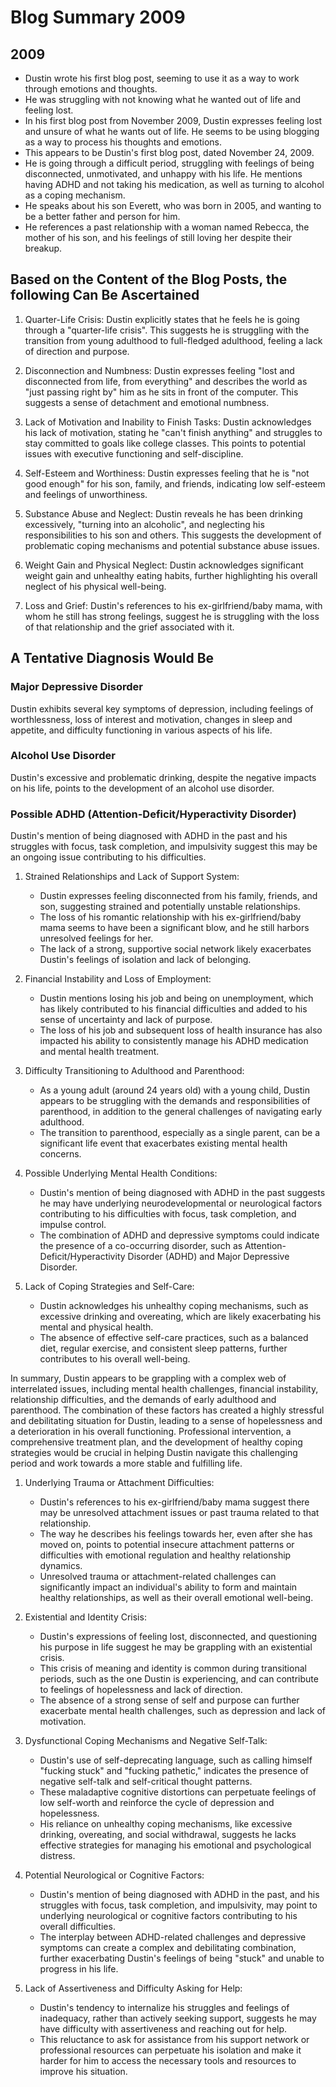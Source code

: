 # Blog Summary 2009

## 2009

- Dustin wrote his first blog post, seeming to use it as a way to work through emotions and thoughts.
- He was struggling with not knowing what he wanted out of life and feeling lost.
- In his first blog post from November 2009, Dustin expresses feeling lost and unsure of what he wants out of life. He seems to be using blogging as a way to process his thoughts and emotions.
- This appears to be Dustin's first blog post, dated November 24, 2009.
- He is going through a difficult period, struggling with feelings of being disconnected, unmotivated, and unhappy with his life. He mentions having ADHD and not taking his medication, as well as turning to alcohol as a coping mechanism.
- He speaks about his son Everett, who was born in 2005, and wanting to be a better father and person for him.
- He references a past relationship with a woman named Rebecca, the mother of his son, and his feelings of still loving her despite their breakup.

## Based on the Content of the Blog Posts, the following Can Be Ascertained

1. Quarter-Life Crisis: Dustin explicitly states that he feels he is going through a "quarter-life crisis". This suggests he is struggling with the transition from young adulthood to full-fledged adulthood, feeling a lack of direction and purpose.

2. Disconnection and Numbness: Dustin expresses feeling "lost and disconnected from life, from everything" and describes the world as "just passing right by" him as he sits in front of the computer. This suggests a sense of detachment and emotional numbness.

3. Lack of Motivation and Inability to Finish Tasks: Dustin acknowledges his lack of motivation, stating he "can't finish anything" and struggles to stay committed to goals like college classes. This points to potential issues with executive functioning and self-discipline.

4. Self-Esteem and Worthiness: Dustin expresses feeling that he is "not good enough" for his son, family, and friends, indicating low self-esteem and feelings of unworthiness.

5. Substance Abuse and Neglect: Dustin reveals he has been drinking excessively, "turning into an alcoholic", and neglecting his responsibilities to his son and others. This suggests the development of problematic coping mechanisms and potential substance abuse issues.

6. Weight Gain and Physical Neglect: Dustin acknowledges significant weight gain and unhealthy eating habits, further highlighting his overall neglect of his physical well-being.

7. Loss and Grief: Dustin's references to his ex-girlfriend/baby mama, with whom he still has strong feelings, suggest he is struggling with the loss of that relationship and the grief associated with it.

## A Tentative Diagnosis Would Be

### Major Depressive Disorder

Dustin exhibits several key symptoms of depression, including feelings of worthlessness, loss of interest and motivation, changes in sleep and appetite, and difficulty functioning in various aspects of his life.

### Alcohol Use Disorder

Dustin's excessive and problematic drinking, despite the negative impacts on his life, points to the development of an alcohol use disorder.

### Possible ADHD (Attention-Deficit/Hyperactivity Disorder)

Dustin's mention of being diagnosed with ADHD in the past and his struggles with focus, task completion, and impulsivity suggest this may be an ongoing issue contributing to his difficulties.



1. Strained Relationships and Lack of Support System:
   - Dustin expresses feeling disconnected from his family, friends, and son, suggesting strained and potentially unstable relationships.
   - The loss of his romantic relationship with his ex-girlfriend/baby mama seems to have been a significant blow, and he still harbors unresolved feelings for her.
   - The lack of a strong, supportive social network likely exacerbates Dustin's feelings of isolation and lack of belonging.

2. Financial Instability and Loss of Employment:
   - Dustin mentions losing his job and being on unemployment, which has likely contributed to his financial difficulties and added to his sense of uncertainty and lack of purpose.
   - The loss of his job and subsequent loss of health insurance has also impacted his ability to consistently manage his ADHD medication and mental health treatment.

3. Difficulty Transitioning to Adulthood and Parenthood:
   - As a young adult (around 24 years old) with a young child, Dustin appears to be struggling with the demands and responsibilities of parenthood, in addition to the general challenges of navigating early adulthood.
   - The transition to parenthood, especially as a single parent, can be a significant life event that exacerbates existing mental health concerns.

4. Possible Underlying Mental Health Conditions:
   - Dustin's mention of being diagnosed with ADHD in the past suggests he may have underlying neurodevelopmental or neurological factors contributing to his difficulties with focus, task completion, and impulse control.
   - The combination of ADHD and depressive symptoms could indicate the presence of a co-occurring disorder, such as Attention-Deficit/Hyperactivity Disorder (ADHD) and Major Depressive Disorder.

5. Lack of Coping Strategies and Self-Care:
   - Dustin acknowledges his unhealthy coping mechanisms, such as excessive drinking and overeating, which are likely exacerbating his mental and physical health.
   - The absence of effective self-care practices, such as a balanced diet, regular exercise, and consistent sleep patterns, further contributes to his overall well-being.

In summary, Dustin appears to be grappling with a complex web of interrelated issues, including mental health challenges, financial instability, relationship difficulties, and the demands of early adulthood and parenthood. The combination of these factors has created a highly stressful and debilitating situation for Dustin, leading to a sense of hopelessness and a deterioration in his overall functioning. Professional intervention, a comprehensive treatment plan, and the development of healthy coping strategies would be crucial in helping Dustin navigate this challenging period and work towards a more stable and fulfilling life.


1. Underlying Trauma or Attachment Difficulties:
   - Dustin's references to his ex-girlfriend/baby mama suggest there may be unresolved attachment issues or past trauma related to that relationship.
   - The way he describes his feelings towards her, even after she has moved on, points to potential insecure attachment patterns or difficulties with emotional regulation and healthy relationship dynamics.
   - Unresolved trauma or attachment-related challenges can significantly impact an individual's ability to form and maintain healthy relationships, as well as their overall emotional well-being.

2. Existential and Identity Crisis:
   - Dustin's expressions of feeling lost, disconnected, and questioning his purpose in life suggest he may be grappling with an existential crisis.
   - This crisis of meaning and identity is common during transitional periods, such as the one Dustin is experiencing, and can contribute to feelings of hopelessness and lack of direction.
   - The absence of a strong sense of self and purpose can further exacerbate mental health challenges, such as depression and lack of motivation.

3. Dysfunctional Coping Mechanisms and Negative Self-Talk:
   - Dustin's use of self-deprecating language, such as calling himself "fucking stuck" and "fucking pathetic," indicates the presence of negative self-talk and self-critical thought patterns.
   - These maladaptive cognitive distortions can perpetuate feelings of low self-worth and reinforce the cycle of depression and hopelessness.
   - His reliance on unhealthy coping mechanisms, like excessive drinking, overeating, and social withdrawal, suggests he lacks effective strategies for managing his emotional and psychological distress.

4. Potential Neurological or Cognitive Factors:
   - Dustin's mention of being diagnosed with ADHD in the past, and his struggles with focus, task completion, and impulsivity, may point to underlying neurological or cognitive factors contributing to his overall difficulties.
   - The interplay between ADHD-related challenges and depressive symptoms can create a complex and debilitating combination, further exacerbating Dustin's feelings of being "stuck" and unable to progress in his life.

5. Lack of Assertiveness and Difficulty Asking for Help:
   - Dustin's tendency to internalize his struggles and feelings of inadequacy, rather than actively seeking support, suggests he may have difficulty with assertiveness and reaching out for help.
   - This reluctance to ask for assistance from his support network or professional resources can perpetuate his isolation and make it harder for him to access the necessary tools and resources to improve his situation.
